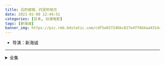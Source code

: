```yaml
---
title: 云的彼端，约定的地方
date: 2021-01-08 12:44:51
categories: [日本, 动漫电影]
tags: [新海诚]
banner_img: https://pic.rmb.bdstatic.com/cdf5e837246bc827e4ff8d4aa9314c3a.jpeg
---
```

* 导演：新海诚
---
<!-- more -->
<details>
<summary>全集</summary>
{% dplayer "url:http://feifei.feifeizuida.com/20190523/11095_51545d6c/index.m3u8" "type:hls" %}
</details>
